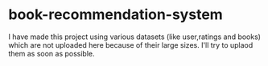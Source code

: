# book-recommendation-system
I have made this project using various datasets (like user,ratings and books) which are not uploaded here because of their large sizes. I'll try to uplaod them as soon as possible.
